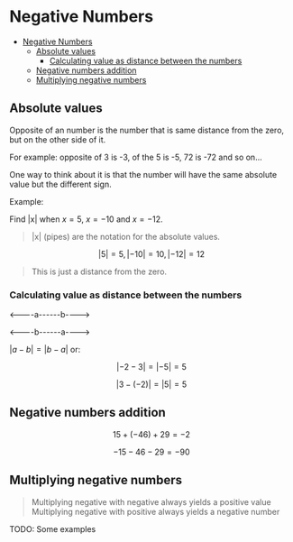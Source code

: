 # Negative Numbers

-   [Negative Numbers](#Negative-Numbers)
    -   [Absolute values](#Absolute-values)
        -   [Calculating value as distance between the numbers](#Calculating-value-as-distance-between-the-numbers)
    -   [Negative numbers addition](#Negative-numbers-addition)
    -   [Multiplying negative numbers](#Multiplying-negative-numbers)

## Absolute values

Opposite of an number is the number that is same distance from the zero, but on the other side of it.

For example: opposite of 3 is -3, of the 5 is -5, 72 is -72 and so on...

One way to think about it is that the number will have the same absolute value but the different sign.

Example:

Find |x| when $x = 5$, $x = -10$ and $x = -12$.

> |x| (pipes) are the notation for the absolute values.

$$
|5| = 5, |-10| = 10, |-12| = 12
$$

> This is just a distance from the zero.

### Calculating value as distance between the numbers

<----a------b---->

<----b------a---->

$|a-b| = |b-a|$ or:

$$
|-2-3| = |-5| = 5
$$

$$
|3-(-2)| = | 5 | = 5
$$

## Negative numbers addition

$$
15 + (-46) + 29 = -2
$$

$$
-15-46-29 = -90
$$

## Multiplying negative numbers

> Multiplying negative with negative always yields a positive value Multiplying negative with positive always yields a negative number

TODO: Some examples
